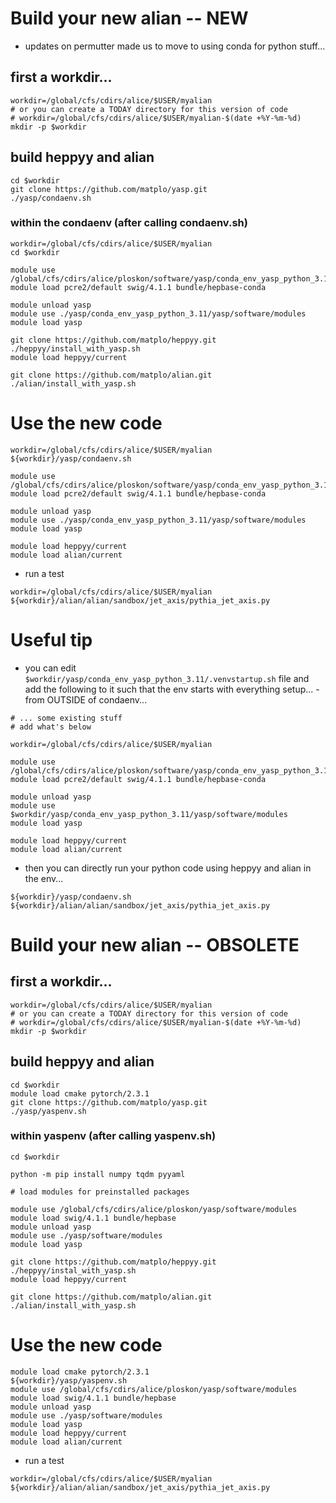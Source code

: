 # Build your new alian -- NEW

- updates on permutter made us to move to using conda for python stuff...

## first a workdir...

```
workdir=/global/cfs/cdirs/alice/$USER/myalian
# or you can create a TODAY directory for this version of code
# workdir=/global/cfs/cdirs/alice/$USER/myalian-$(date +%Y-%m-%d)
mkdir -p $workdir
```

## build heppyy and alian

```
cd $workdir
git clone https://github.com/matplo/yasp.git
./yasp/condaenv.sh
```

### within the condaenv (after calling condaenv.sh)
```
workdir=/global/cfs/cdirs/alice/$USER/myalian
cd $workdir

module use /global/cfs/cdirs/alice/ploskon/software/yasp/conda_env_yasp_python_3.11/yasp/software/modules
module load pcre2/default swig/4.1.1 bundle/hepbase-conda

module unload yasp
module use ./yasp/conda_env_yasp_python_3.11/yasp/software/modules
module load yasp

git clone https://github.com/matplo/heppyy.git
./heppyy/install_with_yasp.sh
module load heppyy/current

git clone https://github.com/matplo/alian.git
./alian/install_with_yasp.sh
```

# Use the new code

```
workdir=/global/cfs/cdirs/alice/$USER/myalian
${workdir}/yasp/condaenv.sh 

module use /global/cfs/cdirs/alice/ploskon/software/yasp/conda_env_yasp_python_3.11/yasp/software/modules
module load pcre2/default swig/4.1.1 bundle/hepbase-conda

module unload yasp
module use ./yasp/conda_env_yasp_python_3.11/yasp/software/modules
module load yasp

module load heppyy/current
module load alian/current
```

- run a test

```
workdir=/global/cfs/cdirs/alice/$USER/myalian
${workdir}/alian/alian/sandbox/jet_axis/pythia_jet_axis.py
```

# Useful tip

- you can edit `$workdir/yasp/conda_env_yasp_python_3.11/.venvstartup.sh` file and add the following to it such that the env starts with everything setup... - from OUTSIDE of condaenv...
```
# ... some existing stuff
# add what's below

workdir=/global/cfs/cdirs/alice/$USER/myalian

module use /global/cfs/cdirs/alice/ploskon/software/yasp/conda_env_yasp_python_3.11/yasp/software/modules
module load pcre2/default swig/4.1.1 bundle/hepbase-conda

module unload yasp
module use $workdir/yasp/conda_env_yasp_python_3.11/yasp/software/modules
module load yasp

module load heppyy/current
module load alian/current

```

- then you can directly run your python code using heppyy and alian in the env...

```
${workdir}/yasp/condaenv.sh ${workdir}/alian/alian/sandbox/jet_axis/pythia_jet_axis.py
```


# Build your new alian -- OBSOLETE

## first a workdir...

```
workdir=/global/cfs/cdirs/alice/$USER/myalian
# or you can create a TODAY directory for this version of code
# workdir=/global/cfs/cdirs/alice/$USER/myalian-$(date +%Y-%m-%d)
mkdir -p $workdir
```

## build heppyy and alian

```
cd $workdir
module load cmake pytorch/2.3.1
git clone https://github.com/matplo/yasp.git
./yasp/yaspenv.sh 
```

### within yaspenv (after calling yaspenv.sh)
```
cd $workdir

python -m pip install numpy tqdm pyyaml

# load modules for preinstalled packages

module use /global/cfs/cdirs/alice/ploskon/yasp/software/modules
module load swig/4.1.1 bundle/hepbase 
module unload yasp
module use ./yasp/software/modules
module load yasp

git clone https://github.com/matplo/heppyy.git
./heppyy/instal_with_yasp.sh
module load heppyy/current

git clone https://github.com/matplo/alian.git
./alian/install_with_yasp.sh
```

# Use the new code

```
module load cmake pytorch/2.3.1
${workdir}/yasp/yaspenv.sh 
module use /global/cfs/cdirs/alice/ploskon/yasp/software/modules
module load swig/4.1.1 bundle/hepbase 
module unload yasp
module use ./yasp/software/modules
module load yasp
module load heppyy/current
module load alian/current
```

- run a test

```
workdir=/global/cfs/cdirs/alice/$USER/myalian
${workdir}/alian/alian/sandbox/jet_axis/pythia_jet_axis.py
```
